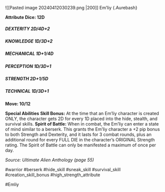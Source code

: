 ![[Pasted image 20240412030239.png |200]]
Em’liy {.Aurebash}

**Attribute Dice: 12D**
##### DEXTERITY 2D/4D+2
##### KNOWLEDGE 1D/3D+2
##### MECHANICAL 1D+1/4D
##### PERCEPTION 1D/3D+1
##### STRENGTH 2D+1/5D
##### TECHNICAL 1D/3D+1
**Move: 10/12**

**Special Abilities**
**Skill Bonus:** At the time that an Em’liy character is created ONLY, the character gets 2D for every 1D placed into the hide, stealth, and survival skills.
**Spirit of Battle:** When in combat, the Em’liy can enter a state of mind similar to a berserk. This grants the Em’liy character a +2 pip bonus to both Strength and Dexterity, and it lasts for 3 combat rounds, plus an additional round for every FULL DIE in the character’s ORIGINAL Strength rating. The Spirit of Battle can only be manifested a maximum of once per day.


*Source: Ultimate Alien Anthology (page 55)*

#warrior #berserk 
#hide_skill #sneak_skill #survival_skill #creation_skill_bonus  #high_strength_attribute 


#Emliy
